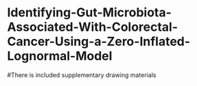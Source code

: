 # Identifying-Gut-Microbiota-Associated-With-Colorectal-Cancer-Using-a-Zero-Inflated-Lognormal-Model
#There is included supplementary drawing materials
